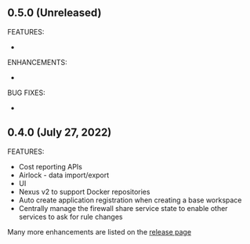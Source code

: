 <!-- markdownlint-disable MD041 -->
<!-- line format short be: change short description (#pr_numer) -->
## 0.5.0 (Unreleased)

FEATURES:

*

ENHANCEMENTS:

*

BUG FIXES:

*

## 0.4.0 (July 27, 2022)

FEATURES:

* Cost reporting APIs
* Airlock - data import/export
* UI
* Nexus v2 to support Docker repositories
* Auto create application registration when creating a base workspace
* Centrally manage the firewall share service state to enable other services to ask for rule changes

Many more enhancements are listed on the [release page](https://github.com/microsoft/AzureTRE/releases/tag/v0.4)

